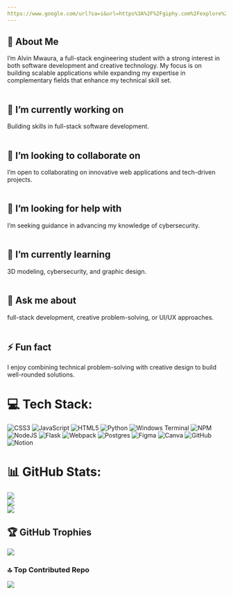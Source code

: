 ```yaml
---
https://www.google.com/url?sa=i&url=https%3A%2F%2Fgiphy.com%2Fexplore%2Fcyberpunk-wallpaper&psig=AOvVaw3voBGeUP6YHxYACtHSjFVa&ust=1756218985249000&source=images&cd=vfe&opi=89978449&ved=0CBQQjRxqFwoTCMDW_emXpo8DFQAAAAAdAAAAABAE
---
```

## 💫 About Me<br>
I’m Alvin Mwaura, a full-stack engineering student with a strong interest in both software development and creative technology. My focus is on building scalable applications while expanding my expertise in complementary fields that enhance my technical skill set.<br><br>

## 🔭 I’m currently working on<br>
Building skills in full-stack software development.<br><br>

## 👯 I’m looking to collaborate on<br>
I’m open to collaborating on innovative web applications and tech-driven projects.<br><br>

## 🤝 I’m looking for help with<br>
I’m seeking guidance in advancing my knowledge of cybersecurity.<br><br>

## 🌱 I’m currently learning<br>
3D modeling, cybersecurity, and graphic design.<br><br>

## 💬 Ask me about<br>
full-stack development, creative problem-solving, or UI/UX approaches.<br><br>

## ⚡ Fun fact<br>
I enjoy combining technical problem-solving with creative design to build well-rounded solutions.


# 💻 Tech Stack:
![CSS3](https://img.shields.io/badge/css3-%231572B6.svg?style=for-the-badge&logo=css3&logoColor=white) ![JavaScript](https://img.shields.io/badge/javascript-%23323330.svg?style=for-the-badge&logo=javascript&logoColor=%23F7DF1E) ![HTML5](https://img.shields.io/badge/html5-%23E34F26.svg?style=for-the-badge&logo=html5&logoColor=white) ![Python](https://img.shields.io/badge/python-3670A0?style=for-the-badge&logo=python&logoColor=ffdd54) ![Windows Terminal](https://img.shields.io/badge/Windows%20Terminal-%234D4D4D.svg?style=for-the-badge&logo=windows-terminal&logoColor=white) ![NPM](https://img.shields.io/badge/NPM-%23CB3837.svg?style=for-the-badge&logo=npm&logoColor=white) ![NodeJS](https://img.shields.io/badge/node.js-6DA55F?style=for-the-badge&logo=node.js&logoColor=white) ![Flask](https://img.shields.io/badge/flask-%23000.svg?style=for-the-badge&logo=flask&logoColor=white) ![Webpack](https://img.shields.io/badge/webpack-%238DD6F9.svg?style=for-the-badge&logo=webpack&logoColor=black) ![Postgres](https://img.shields.io/badge/postgres-%23316192.svg?style=for-the-badge&logo=postgresql&logoColor=white) ![Figma](https://img.shields.io/badge/figma-%23F24E1E.svg?style=for-the-badge&logo=figma&logoColor=white) ![Canva](https://img.shields.io/badge/Canva-%2300C4CC.svg?style=for-the-badge&logo=Canva&logoColor=white) ![GitHub](https://img.shields.io/badge/github-%23121011.svg?style=for-the-badge&logo=github&logoColor=white) ![Notion](https://img.shields.io/badge/Notion-%23000000.svg?style=for-the-badge&logo=notion&logoColor=white)

# 📊 GitHub Stats:
![](https://github-readme-stats.vercel.app/api?username=Alvin-mwaura&theme=radical&hide_border=false&include_all_commits=false&count_private=false)<br/>
![](https://nirzak-streak-stats.vercel.app/?user=Alvin-mwaura&theme=radical&hide_border=false)<br/>
![](https://github-readme-stats.vercel.app/api/top-langs/?username=Alvin-mwaura&theme=radical&hide_border=false&include_all_commits=false&count_private=false&layout=compact)

## 🏆 GitHub Trophies
![](https://github-profile-trophy.vercel.app/?username=Alvin-mwaura&theme=radical&no-frame=false&no-bg=true&margin-w=4)

### 🔝 Top Contributed Repo
![](https://github-contributor-stats.vercel.app/api?username=Alvin-mwaura&limit=5&theme=radical&combine_all_yearly_contributions=true)

<!-- Proudly created with GPRM ( https://gprm.itsvg.in ) -->
